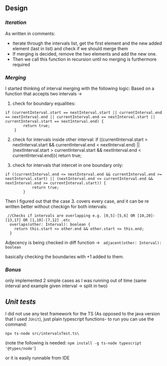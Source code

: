 ## Design

### *Iteration*

As written in comments:

* Iterate through the intervals list, get the first element and the new added element (last in list) and check if we should merge them
* If merging is decided, remove the two elements and add the new one.
* Then we call this  function in recursion until no merging is furthermore required

### *Merging*
I started thinking of interval merging with the following logic:
Based on a function that accepts two intervals ->
1. check for boundary equalities:
```
if (currentInterval.start == nextInterval.start || currentInterval.end == nextInterval.end || currentInterval.end == nextInterval.start ||  currentInterval.start == nextInterval.end) {
        return true;
    }
```
2. check for intervals inside other interval:
if ((currentInterval.start > nextInterval.start && currentInterval.end < nextInterval.end) || (nextInterval.start > currentInterval.start && nextInterval.end < currentInterval.end)){
        return true;

3. check for intervals that intercet in one boundary only:
```
if ((currentInterval.end <= nextInterval.end && currentInterval.end >= nextInterval.start) || (nextInterval.end <= currentInterval.end && nextInterval.end >= currentInterval.start)) {
            return true;
        }
```		
Then I figured out that the case 3. covers every case, and it can be re written better without checkign for both intervals:
```
 //Checks if intervals are overlapping e.g. [0,5]-[5,6] OR [10,20]-[13,17] OR [1,10]-[7,12] .etc
  overlaps(other: Interval): boolean {
    return this.start <= other.end && other.start <= this.end;
  } 
```

Adjecency is being checked in diff function -> ` adjacent(other: Interval): boolean`

basically checking the boundaries with +1 added to them.

### *Bonus*

only implemented 2 simple cases as I was running out of time (same interval and example given interval -> split in two)

## *Unit tests*

I did not use any test framework for the TS (As opposed to the java version that I used `JUnit`), just plain typescript functions- to run you can use the command:

`npx ts-node src/intervalsTest.ts\`

(note the following is needed: `npm install -g ts-node typescript '@types/node'`)

or it is easily runnable from IDE

